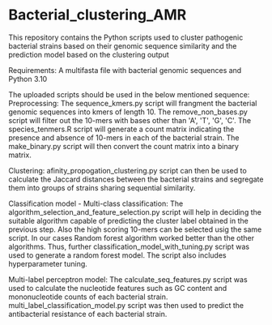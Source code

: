 # Bacterial_clustering_AMR
This repository contains the Python scripts used to cluster pathogenic bacterial strains based on their genomic sequence similarity and the prediction model based on the clustering output

Requirements:
A multifasta file with bacterial genomic sequences and 
Python 3.10

The uploaded scripts should be used in the below mentioned sequence:
Preprocessing:
The sequence_kmers.py script will frangment the bacterial genomic sequences into kmers of length 10.
The remove_non_bases.py script will filter out the 10-mers with bases other than 'A', 'T', 'G', 'C'.
The species_tenmers.R script will generate a count matrix indicating the presence and absence of 10-mers in each of the bacterial strain.
The make_binary.py script will then convert the count matrix into a binary matrix.

Clustering:
afinity_propogation_clustering.py script can then be used to calculate the Jaccard distances between the bacterial strains and segregate them into groups of strains sharing sequential similarity.

Classification model - Multi-class classification:
The algorithm_selection_and_feature_selection.py script will help in deciding the suitable algorithm capable of predicting the cluster label obtained in the previous step. Also the high scoring 10-mers can be selected usig the same script.
In our cases Random forest algorithm worked better than the other algorithms. Thus, further classification_model_with_tuning.py script was used to generate a random forest model. The script also includes hyperparameter tuning.

Multi-label perceptron model:
The calculate_seq_features.py script was used to calculate the nucleotide features such as GC content and mononucleotide counts of each bacterial strain.
multi_label_classification_model.py script was then used to predict the antibacterial resistance of each bacterial strain.



